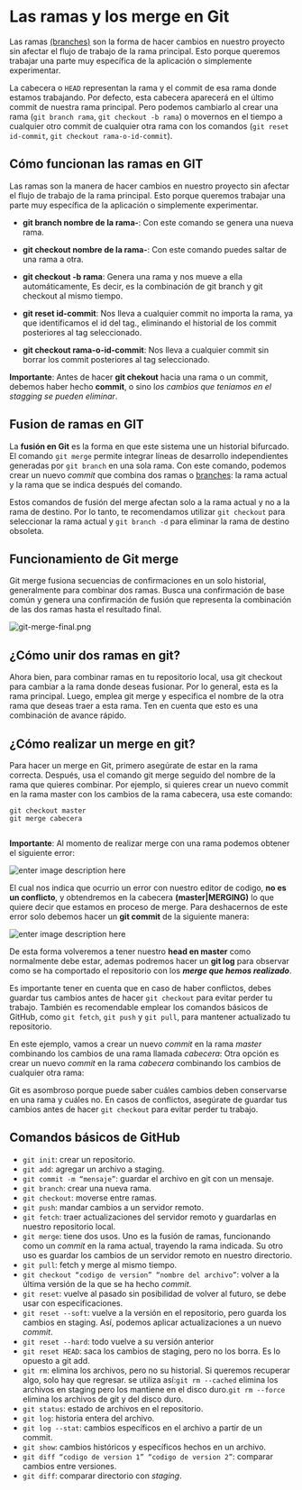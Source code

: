 ﻿# Las ramas y los merge en Git
Las ramas  [(branches)](https://platzi.com/clases/1557-git-github/19947-que-es-un-branch-rama-y-como-funciona-un-merge-en-/) son la forma de hacer cambios en nuestro proyecto sin afectar el flujo de trabajo de la rama principal. Esto porque queremos trabajar una parte muy específica de la aplicación o simplemente experimentar.

La cabecera o  `HEAD`  representan la rama y el commit de esa rama donde estamos trabajando. Por defecto, esta cabecera aparecerá en el último commit de nuestra rama principal. Pero podemos cambiarlo al crear una rama (`git branch rama`,  `git checkout -b rama`) o movernos en el tiempo a cualquier otro commit de cualquier otra rama con los comandos (`git reset id-commit`,  `git checkout rama-o-id-commit`).

## Cómo funcionan las ramas en GIT

Las ramas son la manera de hacer cambios en nuestro proyecto sin afectar el flujo de trabajo de la rama principal. Esto porque queremos trabajar una parte muy específica de la aplicación o simplemente experimentar.

-   **git branch nombre de la rama-**: Con este comando se genera una nueva rama.
    
-   **git checkout nombre de la rama-**: Con este comando puedes saltar de una rama a otra.
    
-   **git checkout -b rama**: Genera una rama y nos mueve a ella automáticamente, Es decir, es la combinación de git branch y git checkout al mismo tiempo.
    
-   **git reset id-commit**: Nos lleva a cualquier commit no importa la rama, ya que identificamos el id del tag., eliminando el historial de los commit posteriores al tag seleccionado.
    
-   **git checkout rama-o-id-commit**: Nos lleva a cualquier commit sin borrar los commit posteriores al tag seleccionado.

**Importante**:
Antes de hacer **git chekout** hacia una rama o un commit, debemos haber hecho **commit**, o sino l*os cambios que teniamos en el stagging se pueden eliminar*.

## Fusion de ramas en GIT

La  **fusión en Git**  es la forma en que este sistema une un historial bifurcado. El comando  `git merge`  permite integrar líneas de desarrollo independientes generadas por  `git branch`  en una sola rama. Con este comando, podemos crear un nuevo  _commit_  que combina dos ramas o  [branches](https://platzi.com/clases/1557-git-github/19947-que-es-un-branch-rama-y-como-funciona-un-merge-en-/): la rama actual y la rama que se indica después del comando.

Estos comandos de fusión del merge afectan solo a la rama actual y no a la rama de destino. Por lo tanto, te recomendamos utilizar  `git checkout`  para seleccionar la rama actual y  `git branch -d`  para eliminar la rama de destino obsoleta.

## Funcionamiento de Git merge

Git merge fusiona secuencias de confirmaciones en un solo historial, generalmente para combinar dos ramas. Busca una confirmación de base común y genera una confirmación de fusión que representa la combinación de las dos ramas hasta el resultado final.

![git-merge-final.png](https://static.platzi.com/media/user_upload/git-merge-final-7422eace-18ce-4fb2-8eb2-11275fde2f41.jpg)

## ¿Cómo unir dos ramas en git?

Ahora bien, para combinar ramas en tu repositorio local, usa git checkout para cambiar a la rama donde deseas fusionar. Por lo general, esta es la rama principal. Luego, emplea git merge y especifica el nombre de la otra rama que deseas traer a esta rama. Ten en cuenta que esto es una combinación de avance rápido.

## ¿Cómo realizar un merge en git?

Para hacer un merge en Git, primero asegúrate de estar en la rama correcta. Después, usa el comando git merge seguido del nombre de la rama que quieres combinar. Por ejemplo, si quieres crear un nuevo commit en la rama master con los cambios de la rama cabecera, usa este comando:

```
git checkout master
git merge cabecera


```
**Importante**:
Al momento de realizar merge con una rama podemos obtener el siguiente error: 

![enter image description here](https://i.ibb.co/Lrfs3xD/Screenshot-16.png)

El cual nos indica que ocurrio un error con nuestro editor de codigo, **no es un conflicto**, y obtendremos en la cabecera **(master|MERGING)**  lo que quiere decir que estamos en proceso de merge.
Para deshacernos de este error solo debemos hacer un **git commit**  de la siguiente manera: 

![enter image description here](https://i.ibb.co/2Kq6jG6/Screenshot-17.png)

De esta forma volveremos a tener nuestro **head en master** como normalmente debe estar, ademas podremos hacer un **git log** para observar como se ha comportado el repositorio con los ***merge que hemos realizado***.

Es importante tener en cuenta que en caso de haber conflictos, debes guardar tus cambios antes de hacer  `git checkout`  para evitar perder tu trabajo. También es recomendable emplear los comandos básicos de GitHub, como  `git fetch`,  `git push`  y  `git pull`, para mantener actualizado tu repositorio.

En este ejemplo, vamos a crear un nuevo  _commit_  en la rama  _master_  combinando los cambios de una rama llamada  _cabecera_: Otra opción es crear un nuevo _commit_ en la rama _cabecera_ combinando los cambios de cualquier otra rama:

Git es asombroso porque puede saber cuáles cambios deben conservarse en una rama y cuáles no. En casos de conflictos, asegúrate de guardar tus cambios antes de hacer  `git checkout`  para evitar perder tu trabajo.

## Comandos básicos de GitHub

-   `git init`: crear un repositorio.
-   `git add`: agregar un archivo a staging.
-   `git commit -m “mensaje”`: guardar el archivo en git con un mensaje.
-   `git branch`: crear una nueva rama.
-   `git checkout`: moverse entre ramas.
-   `git push`: mandar cambios a un servidor remoto.
-   `git fetch`: traer actualizaciones del servidor remoto y guardarlas en nuestro repositorio local.
-   `git merge`: tiene dos usos. Uno es la fusión de ramas, funcionando como un _commit_ en la rama actual, trayendo la rama indicada. Su otro uso es guardar los cambios de un servidor remoto en nuestro directorio.
-   `git pull`: fetch y merge al mismo tiempo.
-   `git checkout “codigo de version” “nombre del archivo”`: volver a la última versión de la que se ha hecho _commit_.
-   `git reset`: vuelve al pasado sin posibilidad de volver al futuro, se debe usar con especificaciones.
-   `git reset --soft`: vuelve a la versión en el repositorio, pero guarda los cambios en staging. Así, podemos aplicar actualizaciones a un nuevo _commit_.
-   `git reset --hard`: todo vuelve a su versión anterior
-   `git reset HEAD`: saca los cambios de staging, pero no los borra. Es lo opuesto a git add.
-   `git rm`: elimina los archivos, pero no su historial. Si queremos recuperar algo, solo hay que regresar. se utiliza así:`git rm --cached` elimina los archivos en staging pero los mantiene en el disco duro.`git rm --force` elimina los archivos de git y del disco duro.
-   `git status`: estado de archivos en el repositorio.
-   `git log`: historia entera del archivo.
-   `git log --stat`: cambios específicos en el archivo a partir de un commit.
-   `git show`: cambios históricos y específicos hechos en un archivo.
-   `git diff “codigo de version 1” “codigo de version 2”`: comparar cambios entre versiones.
-   `git diff`: comparar directorio con _staging_.
